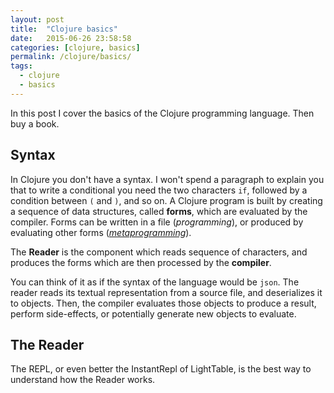 ```yaml
---
layout: post
title:  "Clojure basics"
date:   2015-06-26 23:58:58
categories: [clojure, basics]
permalink: /clojure/basics/
tags:
  - clojure
  - basics
---
```


In this post I cover the basics of the Clojure programming language. Then buy a book.

## Syntax

In Clojure you don't have a syntax. I won't spend a paragraph to explain you that to write a conditional you need the two characters `if`,
followed by a condition between `(` and  `)`, and so on.
A Clojure program is built by creating a sequence of data structures, called **forms**, which are evaluated by the compiler.
Forms can be written in a file (*programming*), or produced by evaluating other forms ([*metaprogramming*][metaprog]).

The **Reader** is the component which reads sequence of characters, and produces the forms which are then processed by the **compiler**.

You can think of it as if the syntax of the language would be `json`. The reader reads its textual representation from a source file, and
deserializes it to objects. Then, the compiler evaluates those objects to produce a result, perform side-effects, or potentially generate
new objects to evaluate.

## The Reader
The REPL, or even better the InstantRepl of LightTable, is the best way to understand how the Reader works.

[metaprog]: https://en.wikipedia.org/wiki/Metaprogramming
